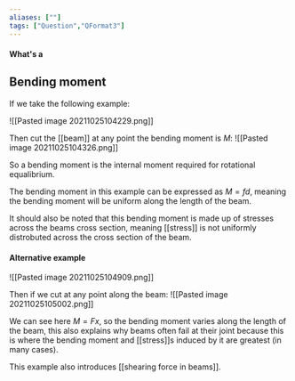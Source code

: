 ```yaml
---
aliases: [""]
tags: ["Question","QFormat3"]
---
```


#### What's a
## Bending moment
If we take the following example:

![[Pasted image 20211025104229.png]]

Then cut the [[beam]] at any point the bending moment is $M$:
![[Pasted image 20211025104326.png]]

So a bending moment is the internal moment required for rotational equalibrium.

The bending moment in this example can be expressed as $M=fd$, meaning the bending moment will be uniform along the length of the beam.

It should also be noted that this bending moment is made up of stresses across the beams cross section, meaning [[stress]] is not uniformly distrobuted across the cross section of the beam.

#### Alternative example

![[Pasted image 20211025104909.png]]

Then if we cut at any point along the beam:
![[Pasted image 20211025105002.png]]

We can see here $M=Fx$, so the bending moment varies along the length of the beam, this also explains why beams often fail at their joint because this is where the bending moment and [[stress]]s induced by it are greatest (in many cases).

This example also introduces [[shearing force in beams]].